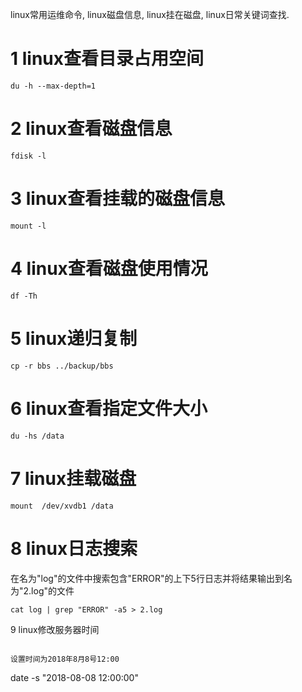 <div class="jumbotron">
<p>linux常用运维命令, linux磁盘信息, linux挂在磁盘, linux日常关键词查找.</p>  
</div>

1 linux查看目录占用空间
===

```
du -h --max-depth=1
```

2 linux查看磁盘信息
===
```
fdisk -l
```

3 linux查看挂载的磁盘信息
===
```
mount -l
```

4 linux查看磁盘使用情况
===

```
df -Th
```

5 linux递归复制
===

```
cp -r bbs ../backup/bbs
```

6 linux查看指定文件大小
===

```
du -hs /data 
```

7 linux挂载磁盘
===

```
mount  /dev/xvdb1 /data
```

8 linux日志搜索
===

在名为"log"的文件中搜索包含"ERROR"的上下5行日志并将结果输出到名为"2.log"的文件
```
cat log | grep "ERROR" -a5 > 2.log
```

9 linux修改服务器时间
```

设置时间为2018年8月8号12:00
```
date -s "2018-08-08 12:00:00"
```